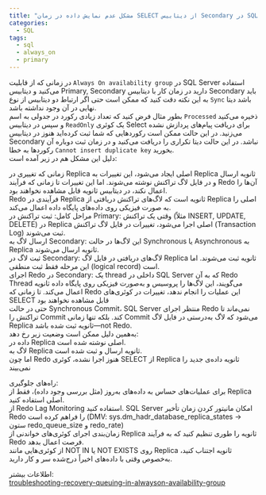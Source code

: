 ```yaml
---
title: "مشکل عدم نمایش داده در زمان SELECT از دیتابیس Secondary در SQL Server"
categories:
  - SQL
tags:
  - sql
  - always_on
  - primary
---
```


در زمانی که از قابلیت `Always On availability group` در SQL Server استفاده می‌کنید و دیتابیس Primary, Secondary دارید در زمان کار با دیتابیس Secondary باید به این نکته دقت کنید که ممکن است حتی اگر ارتباط دو دیتابیس از نوع `Sync` باشد دیتا نهایی در آن وجود نداشته باشد.  
بطور مثال فرض کنید که تعداد زیادی رکورد در جدولی به اسم `Processed` ذخیره می‌کنید و سپس در دیتابیس `ReadOnly` یک کوئری Select برای دریافت پیام‌های پردازش نشده می‌زنید. در این حالت ممکن است رکوردهایی که شما ثبت کرده‌اید هنوز در دیتابیس Secondary نباشد. در این حالت دیتا تکراری را دریافت می‌کنید و در زمان ثبت دوباره آن رکوردها به خطا `Cannot insert duplicate key` بخورید.  
دلیل این مشکل هم در زیر آمده است:  

زمانی که تغییری در Replica اصلی ایجاد می‌شود، این تغییرات به Replica ثانویه ارسال و در فایل لاگ تراکنش نوشته می‌شوند. اما این تغییرات تا زمانی که فرآیند Redo آن‌ها را اعمال نکند، در دیتابیس ثانویه قابل مشاهده نخواهند بود.  
Redo فرآیندی در Replica ثانویه است که لاگ‌های تراکنش دریافتی از Replica اصلی را به صورت فیزیکی روی داده‌های پایگاه داده اعمال می‌کند.  
مراحل کامل:
ثبت تراکنش در Primary: وقتی یک تراکنش (مثلاً INSERT, UPDATE, DELETE) در Replica اصلی اجرا می‌شود، تغییرات در فایل لاگ تراکنش (Transaction Log) ثبت می‌شوند.  
ارسال لاگ به Secondary: این لاگ‌ها در حالت Synchronous یا Asynchronous به Replica ثانویه ارسال می‌شوند.  
ثبت لاگ در Secondary: لاگ‌های دریافتی در فایل لاگ Replica ثانویه ثبت می‌شوند. اما این مرحله فقط ثبت منطقی (logical record) است.  
اجرای Redo در Secondary: یک thread داخلی در SQL Server که به آن Redo Thread می‌گویند، این لاگ‌ها را پروسیس و به‌صورت فیزیکی روی پایگاه داده ثانویه اعمال می‌کند. تا زمانی که Redo این عملیات را انجام ندهد، تغییرات در کوئری‌های SELECT قابل مشاهده نخواهند بود  
حتی در حالت Synchronous Commit، SQL Server منتظر اجرای Redo نمی‌ماند تا تراکنش را Commit کند. بلکه تنها زمانی Commit می‌شود که لاگ به‌درستی در فایل لاگ Replica ثانویه ثبت شده باشد—not Redo.  
به‌همین دلیل ممکن است وضعیت زیر رخ دهد:  
داده در Replica اصلی نوشته شده است.  
لاگ به Replica ثانویه ارسال و ثبت شده است.  
اما چون Redo هنوز اجرا نشده، کوئری SELECT از Replica ثانویه داده‌ی جدید را نمی‌بیند  

راه‌های جلوگیری:  
برای عملیات‌های حساس به داده‌های به‌روز (مثل بررسی وجود داده)، فقط از Replica اصلی استفاده کنید.  
 از Redo Lag Monitoring استفاده کنید. SQL Server امکان مانیتور کردن زمان تأخیر Redo را فراهم کرده است (DMV: sys.dm_hadr_database_replica_states → ستون redo_queue_size و redo_rate)  
 زمان‌بندی اجرای کوئری‌های خواندنی از Replica ثانویه را طوری تنظیم کنید که به فرآیند Redo فرصت اعمال بدهد.  
 از کوئری‌هایی مانند NOT IN یا NOT EXISTS روی Replica ثانویه اجتناب کنید، به‌خصوص وقتی با داده‌های اخیراً درج‌شده سر و کار دارید.  

 اطلاعات بیشتر:  
 [troubleshooting-recovery-queuing-in-alwayson-availability-group](https://learn.microsoft.com/en-us/troubleshoot/sql/database-engine/availability-groups/troubleshooting-recovery-queuing-in-alwayson-availability-group)